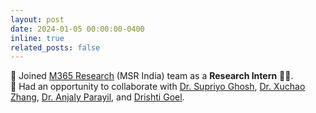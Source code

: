 ```yaml
---
layout: post
date: 2024-01-05 00:00:00-0400
inline: true
related_posts: false
---
```


🚀 Joined [M365 Research](https://www.microsoft.com/en-us/research/group/m365-research/) (MSR India) team as a **Research Intern** 🧑‍💻.  
🤝 Had an opportunity to collaborate with [Dr. Supriyo Ghosh](https://www.microsoft.com/en-us/research/people/supriyoghosh/), [Dr. Xuchao Zhang](https://www.microsoft.com/en-us/research/people/xuchaozhang/), [Dr. Anjaly Parayil](https://www.microsoft.com/en-us/research/people/aparayil/), and [Drishti Goel](https://in.linkedin.com/in/drishti-goel-1a731920a).
